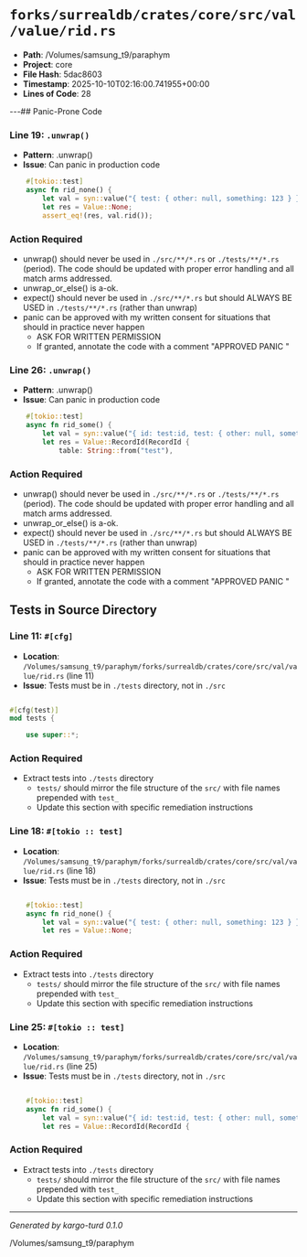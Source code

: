 # `forks/surrealdb/crates/core/src/val/value/rid.rs`

- **Path**: /Volumes/samsung_t9/paraphym
- **Project**: core
- **File Hash**: 5dac8603  
- **Timestamp**: 2025-10-10T02:16:00.741955+00:00  
- **Lines of Code**: 28

---## Panic-Prone Code


### Line 19: `.unwrap()`

- **Pattern**: .unwrap()
- **Issue**: Can panic in production code

```rust
	#[tokio::test]
	async fn rid_none() {
		let val = syn::value("{ test: { other: null, something: 123 } }").unwrap();
		let res = Value::None;
		assert_eq!(res, val.rid());
```

### Action Required

- unwrap() should never be used in `./src/**/*.rs` or `./tests/**/*.rs` (period). The code should be updated with proper error handling and all match arms addressed.
- unwrap_or_else() is a-ok. 
- expect() should never be used in `./src/**/*.rs` but should ALWAYS BE USED in `./tests/**/*.rs` (rather than unwrap)
- panic can be approved with my written consent for situations that should in practice never happen  
  - ASK FOR WRITTEN PERMISSION
  - If granted, annotate the code with a comment "APPROVED PANIC "


### Line 26: `.unwrap()`

- **Pattern**: .unwrap()
- **Issue**: Can panic in production code

```rust
	#[tokio::test]
	async fn rid_some() {
		let val = syn::value("{ id: test:id, test: { other: null, something: 123 } }").unwrap();
		let res = Value::RecordId(RecordId {
			table: String::from("test"),
```

### Action Required

- unwrap() should never be used in `./src/**/*.rs` or `./tests/**/*.rs` (period). The code should be updated with proper error handling and all match arms addressed.
- unwrap_or_else() is a-ok. 
- expect() should never be used in `./src/**/*.rs` but should ALWAYS BE USED in `./tests/**/*.rs` (rather than unwrap)
- panic can be approved with my written consent for situations that should in practice never happen  
  - ASK FOR WRITTEN PERMISSION
  - If granted, annotate the code with a comment "APPROVED PANIC "

## Tests in Source Directory


### Line 11: `#[cfg]`

- **Location**: `/Volumes/samsung_t9/paraphym/forks/surrealdb/crates/core/src/val/value/rid.rs` (line 11)
- **Issue**: Tests must be in `./tests` directory, not in `./src`

```rust

#[cfg(test)]
mod tests {

	use super::*;
```

### Action Required

- Extract tests into `./tests` directory
  - `tests/` should mirror the file structure of the `src/` with file names prepended with `test_`
  - Update this section with specific remediation instructions
  


### Line 18: `#[tokio :: test]`

- **Location**: `/Volumes/samsung_t9/paraphym/forks/surrealdb/crates/core/src/val/value/rid.rs` (line 18)
- **Issue**: Tests must be in `./tests` directory, not in `./src`

```rust

	#[tokio::test]
	async fn rid_none() {
		let val = syn::value("{ test: { other: null, something: 123 } }").unwrap();
		let res = Value::None;
```

### Action Required

- Extract tests into `./tests` directory
  - `tests/` should mirror the file structure of the `src/` with file names prepended with `test_`
  - Update this section with specific remediation instructions
  


### Line 25: `#[tokio :: test]`

- **Location**: `/Volumes/samsung_t9/paraphym/forks/surrealdb/crates/core/src/val/value/rid.rs` (line 25)
- **Issue**: Tests must be in `./tests` directory, not in `./src`

```rust

	#[tokio::test]
	async fn rid_some() {
		let val = syn::value("{ id: test:id, test: { other: null, something: 123 } }").unwrap();
		let res = Value::RecordId(RecordId {
```

### Action Required

- Extract tests into `./tests` directory
  - `tests/` should mirror the file structure of the `src/` with file names prepended with `test_`
  - Update this section with specific remediation instructions
  

---

*Generated by kargo-turd 0.1.0*

/Volumes/samsung_t9/paraphym